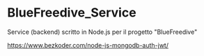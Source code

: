 # BlueFreedive_Service
Service (backend) scritto in Node.js per il progetto "BlueFreedive"

https://www.bezkoder.com/node-js-mongodb-auth-jwt/

